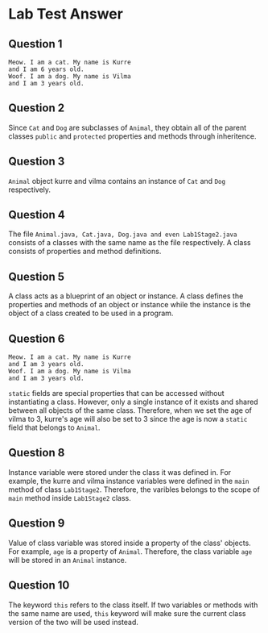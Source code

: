 # Lab Test Answer

## Question 1
```
Meow. I am a cat. My name is Kurre
and I am 6 years old.
Woof. I am a dog. My name is Vilma
and I am 3 years old.

```

## Question 2

Since ```Cat``` and ```Dog``` are subclasses of ```Animal```, they obtain all of the parent classes
```public``` and ```protected``` properties and methods through inheritence.

## Question 3

```Animal``` object kurre and vilma contains an instance of ```Cat``` and ```Dog``` respectively.

## Question 4

The file ```Animal.java, Cat.java, Dog.java and even Lab1Stage2.java``` consists of a classes with
the same name as the file respectively. A class consists of properties and method definitions.

## Question 5

A class acts as a blueprint of an object or instance. A class defines the properties and methods of an
object or instance while the instance is the object of a class created to be used in a program.

## Question 6
```
Meow. I am a cat. My name is Kurre
and I am 3 years old.
Woof. I am a dog. My name is Vilma
and I am 3 years old.

```
```static``` fields are special properties that can be accessed without instantiating a class. However,
only a single instance of it exists and shared between all objects of the same class. Therefore, when we
set the age of vilma to 3, kurre's age will also be set to 3 since the age is now a ```static``` field that
belongs to ```Animal```.

## Question 8

Instance variable were stored under the class it was defined in. For example, the kurre and vilma instance
variables were defined in the ```main``` method of class ```Lab1Stage2```. Therefore, the varibles belongs
to the scope of ```main``` method inside ```Lab1Stage2``` class.

## Question 9

Value of class variable was stored inside a property of the class' objects. For example, ```age``` is a property
of ```Animal```. Therefore, the class variable ```age``` will be stored in an ```Animal``` instance.

## Question 10

The keyword ```this``` refers to the class itself. If two variables or methods with the same name are used, ```this```
keyword will make sure the current class version of the two will be used instead.